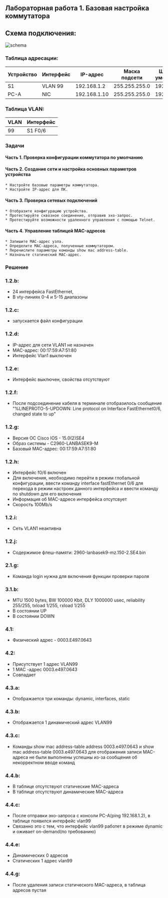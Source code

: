 ## Лабораторная работа 1. Базовая настройка коммутатора

## Схема подключения:

![schema](https://user-images.githubusercontent.com/18709313/109419041-1e1a4d80-79d4-11eb-95f8-b8b26630ad66.png)

### Таблица адресации:
Устройство | Интерфейс | IP-адрес | Маска подсети | Шлюз по умолчанию
------------ | ------------- | ------------- | ------------- | -------------
S1 | VLAN 99 | 192.168.1.2 | 255.255.255.0 | 192.168.1.1
PC-A | NIC | 192.168.1.10 | 255.255.255.0 | 192.168.1.1

### Таблица VLAN:
VLAN | Интерфейс
------------ | -------------
99| S1 F0/6


### Задачи 
#### Часть 1. Проверка конфигурации коммутатора по умолчанию
#### Часть 2. Создание сети и настройка основных параметров устройства
    * Настройте базовые параметры коммутатора.
    * Настройте IP-адрес для ПК.   
#### Часть 3. Проверка сетевых подключений
    * Отобразите конфигурацию устройства.
    * Протестируйте сквозное соединение, отправив эхо-запрос.
    * Протестируйте возможности удаленного управления с помощью Telnet.    
#### Часть 4. Управление таблицей MAC-адресов
    * Запишите MAC-адрес узла.
    * Определите МАС-адреса, полученные коммутатором.
    * Перечислите параметры команды show mac address-table.
    * Назначьте статический MAC-адрес.

### Решение 
### 1.2.b: 
  * 24 интерфейса FastEthernet,
  * В vty-линиях 0-4 и 5-15 диапазоны
### 1.2.c: 
  * запускается файл конфигурации
### 1.2.d: 
  * IP-адрес для сети VLAN1 не назначен
  * MAC-адрес: 00:17:59:A7:51:80
  * Интерфейс Vlan1 выключен
### 1.2.e: 
  * Интерфейс выключен, свойства отсутствуют
### 1.2.f: 
  * После подсоединение кабеля в терминале отобразилось сообщение "%LINEPROTO-5-UPDOWN: Line protocol on Interface FastEthernet0/6, changed state to up"
### 1.2.g: 
  * Версия OC Cisco IOS - 15.0(2)SE4
  * Образ системы - C2960-LANBASEK9-M
  * Базовый MAC-адрес: 00:17:59:A7:51:80
### 1.2.h:
  * Интерфейс f0/6 включен
  * Для включения, необходимо перейти в режим глобальной конфигурации, ввести команду interface fastEthernet 0/6 для перехода в режим настроек данного интерфейса и ввести команду no shutdown для его включения
  * Информация об MAC-адресе интерфейса отсутсвует
  * Скорость 100Mb/s
### 1.2.i:
  * Сеть VLAN1 неактивна
### 1.2.j: 
  * Содержимое флеш-памяти: 2960-lanbasek9-mz.150-2.SE4.bin

### 2.1.g: 
  * Команда login нужна для включения функции проверки пароля

### 3.1.b:
  * MTU 1500 bytes, BW 100000 Kbit, DLY 1000000 usec, reliability 255/255, txload 1/255, rxload 1/255
  * В состоянии UP
  * В состоянии DOWN

### 4.1: 
  * Физический адрес - 0003.E497.0643
### 4.2:
  * Присутствует 1 адрес VLAN99
  * 1 MAC -адрес 0003.e497.0643
  * Совпадает
### 4.3.a: 
  * Отображается три команды: dynamic, interfaces, static
### 4.3.b: 
  * Отображается 1 динамический адрес VLAN99
### 4.3.c: 
  * Команды show mac address-table address 0003.e497.0643 и show mac address-table 0003.e497.0643 для отображения записи MAC-адреса не были выполнены успешны из-за сообщения об некорректном вводе команд
### 4.4.b: 
  * В таблице отсутствуют статические MAC-адреса
  * В таблице отсутствуют динамические MAC-адреса
### 4.4.c:
  * После отправки эхо-запроса с консоли PC-A(ping 192.168.1.2), в таблице появился интерфейс vlan99
  * Связанно это с тем, что интерфейс vlan99 работет в режиме dynamic и оживает on-demand(по требованию)
### 4.4.e:
  * Динамических 0 адресов
  * Статических 1 адрес vlan99
### 4.4.g: 
  * После удаления записи статического MAC-адреса, в таблица адресов пустая
